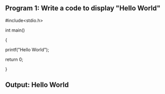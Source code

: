 ## Program 1: Write a code to display "Hello World"


#include<stdio.h>

int main()

{

printf("Hello World");

return 0;

}

## Output: Hello World
